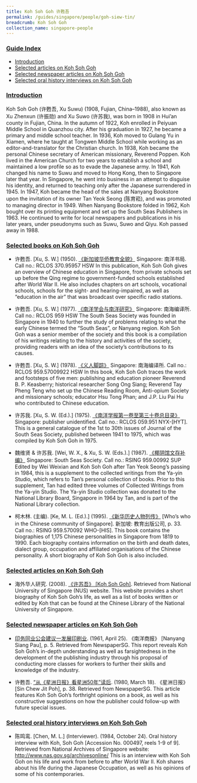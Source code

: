 ```yaml
---
title: Koh Soh Goh 许甦吾
permalink: /guides/singapore/people/goh-siew-tin/
breadcrumb: Koh Soh Goh
collection_name: singapore-people
---
```


### <u>Guide Index</u>

* [Introduction](#introduction)
* [Selected articles on Koh Soh Goh](#selected-articles-on-koh-soh-goh)
* [Selected newspaper articles on Koh Soh Goh](#selected-newspaper-articles-on-koh-soh-goh)
* [Selected oral history interviews on Koh Soh Goh](#selected-oral-history-interviews-on-koh-soh-goh)

### <u>Introduction</u>

Koh Soh Goh (许甦吾, Xu Suwu) (1908, Fujian, China–1988), also known as Xu Zhenxun (许振勋) and Xu Suwo (许苏我), was born in 1908 in Hui’an county in Fujian, China. In the autumn of 1922, Koh enrolled in Peiyuan Middle School in Quanzhou city. After his graduation in 1927, he became a primary and middle school teacher. In 1936, Koh moved to Gulang Yu in Xiamen, where he taught at Tongwen Middle School while working as an editor-and-translator for the Christian church. In 1938, Koh became the personal Chinese secretary of American missionary, Reverend Poppen. Koh lived in the American Church for two years to establish a school and maintained a low profile so as to evade the Japanese army. In 1941, Koh changed his name to Suwu and moved to Hong Kong, then to Singapore later that year. In Singapore, he went into business in an attempt to disguise his identity, and returned to teaching only after the Japanese surrendered in 1945. In 1947, Koh became the head of the sales at Nanyang Bookstore upon the invitation of its owner Tan Yeok Seong (陈育崧), and was promoted to managing director in 1949. When Nanyang Bookstore folded in 1962, Koh bought over its printing equipment and set up the South Seas Publishers in 1963. He continued to write for local newspapers and publications in his later years, under pseudonyms such as Suwu, Suwo and Qiyu. Koh passed away in 1988.


### <u>Selected books on Koh Soh Goh</u>

* 许甦吾. [Xu, S. W.] (1950). [《新加坡华侨教育全貌》](http://eservice.nlb.gov.sg/item_holding_s.aspx?bid=84472332) Singapore: 南洋书局.
Call no.: RCLOS 370.95957 HSW
In this publication, Koh Soh Goh gives an overview of Chinese education in Singapore, from private schools set up before the Qing regime to government-funded schools established after World War II. He also includes chapters on art schools, vocational schools, schools for the sight- and hearing-impaired, as well as “education in the air” that was broadcast over specific radio stations.


* 许甦吾. [Xu, S. W.] (1977). [《南洋学会与南洋研究》](http://eservice.nlb.gov.sg/item_holding_s.aspx?bid=84443835) Singapore: 南海编译所.
Call no.: RCLOS 959 HSW
The South Seas Society was founded in Singapore in 1940 to further the study of problems relating to what the early Chinese termed the “South Seas”, or Nanyang region. Koh Soh Goh was a senior member of the society and this book is a compilation of his writings relating to the history and activities of the society, providing readers with an idea of the society’s contributions to its causes.


* 许甦吾. [Xu, S. W.] (1978). [《义人脚踪》](http://eservice.nlb.gov.sg/item_holding_s.aspx?bid=84495984) Singapore: 南海编译所.
Call no.: RCLOS 959.57009922 HSW
In this book, Koh Soh Goh traces the work and footsteps of five men: publishing and education pioneer Reverend B. P. Keasberry; historical researcher Song Ong Siang; Reverend Tay Pheng Teng who set up the Chinese Reading Room, Anti-opium Society and missionary schools; educator Hsu Tong Phan; and J.P. Liu Pai Hu who contributed to Chinese education.


* 许苏我. [Xu, S. W. (Ed.).] (1975). [《南洋学报第一卷至第三十卷总目录》](http://catalogue.nlb.gov.sg/cgi-bin/spydus.exe/FULL/EXPNOS/BIBENQ/2459440/161552465,7) Singapore: publisher unidentified.
Call no.: RCLOS 059.951 NYX-\[HYT\].
This is a general catalogue of the 1st to 30th issues of Journal of the South Seas Society, published between 1941 to 1975, which was compiled by Koh Soh Goh in 1975.


* 魏维贤 & 许苏我. [Wei, W. X., & Xu, S. W. (Eds.).] (1987). [《椰阴馆文存补编》](http://catalogue.nlb.gov.sg/cgi-bin/spydus.exe/FULL/EXPNOS/BIBENQ/2390214/2156257,2) Singapore: South Seas Society.
Call no.: RSING 959.00992 SUP
Edited by Wei Weixian and Koh Soh Goh after Tan Yeok Seong’s passing in 1984, this is a supplement to the collected writings from the Ya-yin Studio, which refers to Tan’s personal collection of books. Prior to this supplement, Tan had edited three volumes of Collected Writings from the Ya-yin Studio. The Ya-yin Studio collection was donated to the National Library Board, Singapore in 1964 by Tan, and is part of the National Library collection.


* 柯木林. (主编). [Ke, M. L. (Ed.).] (1995). [《新华历史人物列传》](http://eservice.nlb.gov.sg/item_holding_s.aspx?bid=84500628) [Who’s who in the Chinese community of Singapore]. 新加坡: 教育出版公司, p. 33.
Call no.: RSING 959.570092 WHO-\[HIS\].
This book contains the biographies of 1,175 Chinese personalities in Singapore from 1819 to 1990. Each biography contains information on the birth and death dates, dialect group, occupation and affiliated organisations of the Chinese personality. A short biography of Koh Soh Goh is also included.


### <u>Selected articles on Koh Soh Goh</u>

* 海外华人研究. (2008). [《许苏吾》 [Koh Soh Goh]](http://www.lib.nus.edu.sg/chz/chineseoverseas/oc_xsw.htm). Retrieved from National University of Singapore (NUS) website.
This website provides a short biography of Koh Soh Goh’s life, as well as a list of books written or edited by Koh that can be found at the Chinese Library of the National University of Singapore.


### <u>Selected newspaper articles on Koh Soh Goh</u>

* [印务同业公会建议一发展印刷业](http://eresources.nlb.gov.sg/newspapers/Digitised/Article/nysp19610425-1.2.16.2). (1961, April 25). 《南洋商报》 [Nanyang Siang Pau], p. 5. Retrieved from NewspaperSG.
This report reveals Koh Soh Goh’s in-depth understanding as well as farsightedness in the development of the publishing industry through his proposal of conducting more classes for workers to further their skills and knowledge of the industry.


* 许甦吾. [“从《星洲日报》看星洲50年”读后](http://eresources.nlb.gov.sg/newspapers/Digitised/Article/scjp19800318-1.2.87.1.1). (1980, March 18). 《星洲日报》 [Sin Chew Jit Poh], p. 38. Retrieved from NewspaperSG.
This article features Koh Soh Goh’s forthright opinions on a book, as well as his constructive suggestions on how the publisher could follow-up with future special issues.


### <u>Selected oral history interviews on Koh Soh Goh</u>

* 陈鸣鸾. [Chen, M. L.] (Interviewer). (1984, October 24). Oral history interview with Koh, Soh Goh [Accession No. 000497, reels 1-9 of 9]. Retrieved from National Archives of Singapore website: http://www.nas.gov.sg/archivesonline/
This is an interview with Koh Soh Goh on his life and work from before to after World War II. Koh shares about his life during the Japanese Occupation, as well as his opinions of some of his contemporaries.


